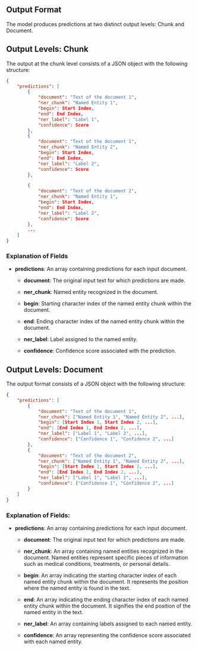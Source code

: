 ## Output Format

The model produces predictions at two distinct output levels: Chunk and Document.

## Output Levels: Chunk

The output at the chunk level consists of a JSON object with the following structure:

```json
{
    "predictions": [
        {
            "document": "Text of the document 1",
            "ner_chunk": "Named Entity 1",
            "begin": Start Index,
            "end": End Index,
            "ner_label": "Label 1",
            "confidence": Score
        },
        {
            "document": "Text of the document 1",
            "ner_chunk": "Named Entity 2",
            "begin": Start Index,
            "end": End Index,
            "ner_label": "Label 2",
            "confidence": Score
        },

        {
            "document": "Text of the document 2",
            "ner_chunk": "Named Entity 1",
            "begin": Start Index,
            "end": End Index,
            "ner_label": "Label 2",
            "confidence": Score
        },
        ...
    ]
}

```

### Explanation of Fields

- **predictions**: An array containing predictions for each input document.

    - **document**: The original input text for which predictions are made.

    - **ner_chunk**: Named entity recognized in the document.

    - **begin**: Starting character index of the named entity chunk within the document.

    - **end**: Ending character index of the named entity chunk within the document.

    - **ner_label**: Label assigned to the named entity.

    - **confidence**: Confidence score associated with the prediction.


## Output Levels: Document

The output format consists of a JSON object with the following structure:

```json
{
    "predictions": [
        {
            "document": "Text of the document 1",
            "ner_chunk": ["Named Entity 1", "Named Entity 2", ...],
            "begin": [Start Index 1, Start Index 2, ...],
            "end": [End Index 1, End Index 2, ...],
            "ner_label": ["Label 1", "Label 2", ...],
            "confidence": ["Confidence 1", "Confidence 2", ...]
        },
        {
            "document": "Text of the document 2",
            "ner_chunk": ["Named Entity 1", "Named Entity 2", ...],
            "begin": [Start Index 1, Start Index 2, ...],
            "end": [End Index 1, End Index 2, ...],
            "ner_label": ["Label 1", "Label 2", ...],
            "confidence": ["Confidence 1", "Confidence 2", ...]
        }
    ]
}
```


### Explanation of Fields:

- **predictions**: An array containing predictions for each input document.

    - **document**:  The original input text for which predictions are made.

    - **ner_chunk**: An array containing named entities recognized in the document. Named entities represent specific pieces of information such as medical conditions, treatments, or personal details.

    - **begin**: An array indicating the starting character index of each named entity chunk within the document. It represents the position where the named entity is found in the text.

    - **end**: An array indicating the ending character index of each named entity chunk within the document. It signifies the end position of the named entity in the text.

    - **ner_label**: An array containing labels assigned to each named entity.

    - **confidence**: An array representing the confidence score associated with each named entity.

